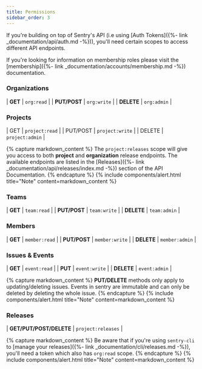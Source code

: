 ```yaml
---
title: Permissions
sidebar_order: 3
---
```


If you're building on top of Sentry's API (i.e using [Auth Tokens]({%- link _documentation/api/auth.md -%})), you'll need certain scopes to access
different API endpoints.

If you're looking for information on membership roles please visit the
[membership]({%- link _documentation/accounts/membership.md -%}) documentation.

### Organizations

| **GET**       | `org:read`  |
| **PUT/POST**  | `org:write` |
| **DELETE**    | `org:admin` |

### Projects

| GET      | `project:read`  |
| PUT/POST | `project:write` |
| DELETE   | `project:admin` |

{% capture markdown_content %}
The `project:releases` scope will give you access to both **project**
and **organization** release endpoints. The available endpoints are listed in the
[Releases]({%- link _documentation/api/releases/index.md -%}) section of the API Documentation.
{% endcapture %}
{% include components/alert.html
  title="Note"
  content=markdown_content
%}

### Teams

| **GET**      | `team:read`  |
| **PUT/POST** | `team:write` |
| **DELETE**   | `team:admin` |

### Members

| **GET**      | `member:read`  |
| **PUT/POST** | `member:write` |
| **DELETE**   | `member:admin` |

### Issues & Events

| **GET**     | `event:read`  |
| **PUT**     | `event:write` |
| **DELETE**  | `event:admin` |

{% capture markdown_content %}
**PUT/DELETE** methods only apply to updating/deleting issues.
Events in sentry are immutable and can only be deleted by deleting the whole issue.
{% endcapture %}
{% include components/alert.html
  title="Note"
  content=markdown_content
%}

### Releases

| **GET/PUT/POST/DELETE**  | `project:releases` |

{% capture markdown_content %}
Be aware that if you're using `sentry-cli` to [manage your releases]({%- link _documentation/cli/releases.md -%}), you'll need a token which also has `org:read` scope.
{% endcapture %}
{% include components/alert.html
  title="Note"
  content=markdown_content
%}

<style>
.prose table td {
  width: 50%;
}
</style>
